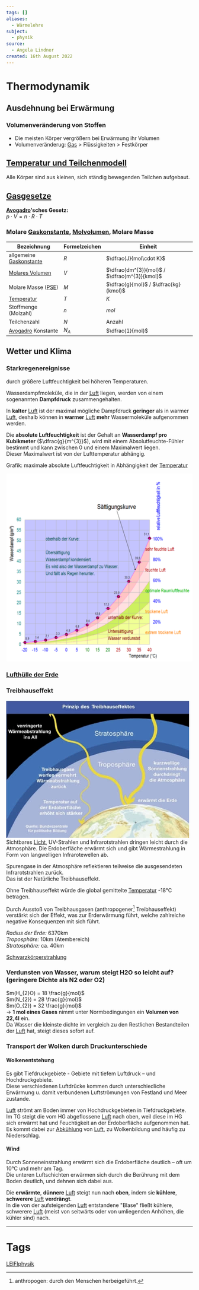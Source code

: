 ```yaml
---
tags: []
aliases:
  - Wärmelehre
subject:
  - physik
source:
  - Angela Lindner
created: 16th August 2022
---
```


# Thermodynamik

## Ausdehnung bei Erwärmung

### Volumenveränderung von Stoffen

- Die meisten Körper vergrößern bei Erwärmung ihr Volumen
- Volumenveränderug: [Gas](Allgemeines%20Gasgesetz.md) > Flüssigkeiten > Festkörper

## [Temperatur und Teilchenmodell](Temperatur%20und%20Teilchenmodell.md)

Alle Körper sind aus kleinen, sich ständig bewegenden Teilchen aufgebaut.

## [Gasgesetze](Allgemeines%20Gasgesetz.md)

**[Avogadro](Konstanten/Avogadrokonstante.md)'sches Gesetz:**  
$p\cdot V = n\cdot R\cdot T$

### Molare [Gaskonstante](Konstanten/Gaskonstante.md), [Molvolumen](../Chemie/Molvolumen.md), Molare Masse

| Bezeichnung                                         | Formelzeichen | Einheit                                       |
| --------------------------------------------------- | ------------- | --------------------------------------------- |
| allgemeine [Gaskonstante](Konstanten/Gaskonstante.md)                             | $R$           | $\dfrac{J}{mol\cdot K}$                       |
| [Molares Volumen](../Chemie/Molvolumen.md)                                     | $V$           | $\dfrac{dm^{3}}{mol}$ / $\dfrac{m^{3}}{kmol}$ |
| Molare Masse ([PSE](../Chemie/Periodensystem%20der%20Elemente.md)) | $M$           | $\dfrac{g}{mol}$ / $\dfrac{kg}{kmol}$         |
| [Temperatur](Temperatur%20und%20Teilchenmodell.md)       | $T$           | $K$                                           |
| Stoffmenge (Molzahl)                                | $n$           | $mol$                                         |
| Teilchenzahl                                        | $N$           | Anzahl                                        |
| [Avogadro](Konstanten/Avogadrokonstante.md) Konstante                                  | $N_{A}$       | $\dfrac{1}{mol}$                              |

## Wetter und Klima

### Starkregenereignisse

durch größere Luftfeuchtigkeit bei höheren Temperaturen.

Wasserdampfmoleküle, die in der [Luft](Lufthülle%20der%20Erde.md) liegen, werden von einem sogenannten **Dampfdruck** zusammengehalten. 

In **kalter** [Luft](Lufthülle%20der%20Erde.md) ist der maximal mögliche Dampfdruck **geringer** als in warmer [Luft](Lufthülle%20der%20Erde.md), deshalb können in **warmer** [Luft](Lufthülle%20der%20Erde.md) **mehr** Wassermoleküle aufgenommen werden.

Die **absolute Luftfeuchtigkeit** ist der Gehalt an **Wasserdampf pro Kubikmeter** ($\dfrac{g}{m^{3}}$), wird mit einem Absolutfeuchte-Fühler bestimmt und kann zwischen 0 und einem Maximalwert liegen.  
Dieser Maximalwert ist von der Lufttemperatur abhängig. 

Grafik: maximale absolute Luftfeuchtigkeit in Abhängigkeit der [Temperatur](Temperatur%20und%20Teilchenmodell.md)

![475](assets/RelLuftFeuchte2.png)

### [Lufthülle der Erde](Lufthülle%20der%20Erde.md)

### Treibhauseffekt

![Treibhaus](assets/Treibhaus.png)  
Sichtbares [Licht](../Chemie/Spektralanalyse.md), UV-Strahlen und Infrarotstrahlen dringen leicht durch die Atmosphäre. Die Erdoberfläche erwärmt sich und gibt Wärmestrahlung in Form von langwelligen Infrarotewellen ab.

Spurengase in der Atmosphäre reflektieren teilweise die ausgesendeten Infrarotstrahlen zurück.  
Das ist der Natürliche Treibhauseffekt.

Ohne Treibhauseffekt würde die global gemittelte [Temperatur](Temperatur%20und%20Teilchenmodell.md) -18°C betragen.

Durch Ausstoß von Treibhausgasen (anthropogener[^1] Treibhauseffekt) verstärkt sich der Effekt, was zur Erderwärmung führt, welche zahlreiche negative Konsequenzen mit sich führt.

*Radius der Erde:* 6370km  
*Troposphäre:* 10km (Atembereich)  
*Stratosphäre:* ca. 40km



[Schwarzkörperstrahlung](Schwarzkörperstrahlung.md)

### Verdunsten von Wasser, warum steigt H2O so leicht auf? (geringere Dichte als N2 oder O2)

$m(H_{2}O) = 18 \frac{g}{mol}$  
$m(N_{2}) = 28 \frac{g}{mol}$  
$m(O_{2}) = 32 \frac{g}{mol}$  
$\longrightarrow$ **1 mol eines Gases** nimmt unter Normbedingungen ein **Volumen von 22,4l** ein.  
	Da Wasser die kleinste dichte im vergleich zu den Restlichen Bestandteilen der [Luft](Lufthülle%20der%20Erde.md) hat, steigt dieses sofort auf.

### Transport der Wolken durch Druckunterschiede

#### Wolkenentstehung

Es gibt Tiefdruckgebiete - Gebiete mit tiefem Luftdruck – und Hochdruckgebiete.  
Diese verschiedenen Luftdrücke kommen durch unterschiedliche Erwärmung u. damit verbundenen Luftströmungen von Festland und Meer zustande.

[Luft](Lufthülle%20der%20Erde.md) strömt am Boden immer von Hochdruckgebieten in Tiefdruckgebiete.  
Im TG steigt die vom HG abgeflossene [Luft](Lufthülle%20der%20Erde.md) nach oben, weil diese im HG sich erwärmt hat und Feuchtigkeit an der Erdoberfläche aufgenommen hat.  
Es kommt dabei zur [Abkühlung](Newtonsches%20Abkühlungsgesetz.md) von [Luft](Lufthülle%20der%20Erde.md), zu Wolkenbildung und häufig zu Niederschlag.

#### Wind

Durch Sonneneinstrahlung erwärmt sich die Erdoberfläche deutlich – oft um 10°C und mehr am Tag.  
Die unteren Luftschichten erwärmen sich durch die Berührung mit dem Boden deutlich, und dehnen sich dabei aus.

Die **erwärmte**, **dünnere** [Luft](Lufthülle%20der%20Erde.md) steigt nun nach **oben**, indem sie **kühlere**, **schwerere** [Luft](Lufthülle%20der%20Erde.md) **verdrängt**.  
In die von der aufsteigenden [Luft](Lufthülle%20der%20Erde.md) entstandene "Blase" fließt kühlere, schwerere [Luft](Lufthülle%20der%20Erde.md) (meist von seitwärts oder von umliegenden Anhöhen, die kühler sind) nach.

---

# Tags

[LEIFIphysik](https://www.leifiphysik.de/waermelehre)

[^1]: anthropogen: durch den Menschen herbeigeführt. 